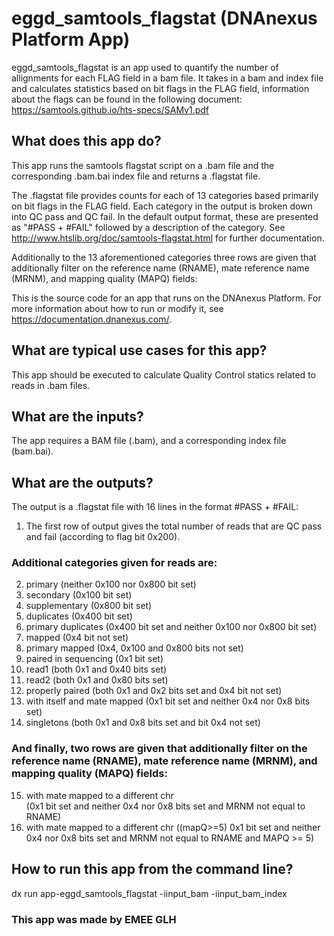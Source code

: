 <!-- dx-header -->
# eggd_samtools_flagstat (DNAnexus Platform App)

eggd_samtools_flagstat is an app used to quantify the number of allignments for each FLAG field in a bam file. It takes in a bam and index file and calculates statistics based on bit flags in the FLAG field, information about the flags can be found in the following document: https://samtools.github.io/hts-specs/SAMv1.pdf

<!-- Insert a description of your app here -->
## What does this app do?

This app runs the samtools flagstat script on a .bam file and the corresponding .bam.bai index file and returns a .flagstat file.

The .flagstat file provides counts for each of 13 categories based primarily on bit flags in the FLAG field. Each category in the output is broken down into QC pass and QC fail. In the default output format, these are presented as "#PASS + #FAIL" followed by a description of the category. See http://www.htslib.org/doc/samtools-flagstat.html for further documentation.

Additionally to the 13 aforementioned categories three rows are given that additionally filter on the reference name (RNAME), mate reference name (MRNM), and mapping quality (MAPQ) fields:  

This is the source code for an app that runs on the DNAnexus Platform.
For more information about how to run or modify it, see
https://documentation.dnanexus.com/.


## What are typical use cases for this app?
This app should be executed to calculate Quality Control statics related to reads in .bam files.

## What are the inputs?
The app requires a BAM file (.bam), and a corresponding index file (bam.bai).

## What are the outputs?
The output is a .flagstat file with 16 lines in the format #PASS + #FAIL:

1. The first row of output gives the total number of reads that are QC pass and fail (according to flag bit 0x200). 

### Additional categories given for reads are:

2. primary (neither 0x100 nor 0x800 bit set) 
3. secondary (0x100 bit set) 
4. supplementary (0x800 bit set)
5. duplicates (0x400 bit set) 
6. primary duplicates (0x400 bit set and neither 0x100 nor 0x800 bit set) 
7. mapped (0x4 bit not set) 
8. primary mapped (0x4, 0x100 and 0x800 bits not set) 
9. paired in sequencing (0x1 bit set) 
10. read1 (both 0x1 and 0x40 bits set) 
11. read2 (both 0x1 and 0x80 bits set) 
12. properly paired (both 0x1 and 0x2 bits set and 0x4 bit not set) 
13. with itself and mate mapped (0x1 bit set and neither 0x4 nor 0x8 bits set)
14. singletons (both 0x1 and 0x8 bits set and bit 0x4 not set)
### And finally, two rows are given that additionally filter on the reference name (RNAME), mate reference name (MRNM), and mapping quality (MAPQ) fields:  
15. with mate mapped to a different chr     
    (0x1 bit set and neither 0x4 nor 0x8 bits set and MRNM not equal to RNAME)
16. with mate mapped to a different chr 
    ((mapQ>=5) 0x1 bit set and neither 0x4 nor 0x8 bits set and MRNM not equal to RNAME and MAPQ >= 5)

## How to run this app from the command line?

dx run app-eggd_samtools_flagstat -iinput_bam <fileID> -iinput_bam_index <fileID>
### This app was made by EMEE GLH

